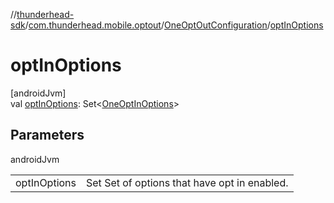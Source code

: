 //[thunderhead-sdk](../../../index.md)/[com.thunderhead.mobile.optout](../index.md)/[OneOptOutConfiguration](index.md)/[optInOptions](opt-in-options.md)

# optInOptions

[androidJvm]\
val [optInOptions](opt-in-options.md): Set<[OneOptInOptions](../-one-opt-in-options/index.md)>

## Parameters

androidJvm

| | |
|---|---|
| optInOptions | Set<OptInOptions> Set of options that have opt in enabled. |
